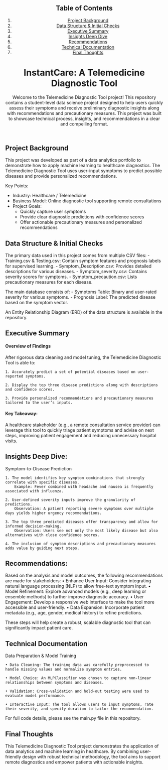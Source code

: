 <header>

<!--
  <<< Author notes: Course header >>>
  Include a 1280×640 image, course title in sentence case, and a concise description in emphasis.
  In your repository settings: enable template repository, add your 1280×640 social image, auto delete head branches.
  Add your open source license, GitHub uses MIT license.
-->

## Table of Contents
1. [Project Background](#project-background)
2. [Data Structure & Initial Checks](#data-structure--initial-checks)
3. [Executive Summary](#executive-summary)
5. [Insights Deep Dive](#insights-Deep-Dive)
6. [Recommendations](#recommendations)
7. [Technical Documentation](#technical-documentation)
8. [Final Thoughts](#final-thoughts)

   
# InstantCare: A Telemedicine Diagnostic Tool

Welcome to the Telemedicine Diagnostic Tool project! This repository contains a student-level data science project designed to help users quickly assess their symptoms and receive preliminary diagnostic insights along with recommendations and precautionary measures. This project was built to showcase technical process, insights, and recommendations in a clear and compelling format.

</header>

<!--
  <<< Author notes: Step 1 >>>
  Choose 3-5 steps for your course.
  The first step is always the hardest, so pick something easy!
  Link to docs.github.com for further explanations.
  Encourage users to open new tabs for steps!
-->

## Project Background

This project was developed as part of a data analytics portfolio to demonstrate how to apply machine learning to healthcare diagnostics. The Telemedicine Diagnostic Tool uses user-input symptoms to predict possible diseases and provide personalized recommendations.

Key Points:

- Industry: Healthcare / Telemedicine
- Business Model: Online diagnostic tool supporting remote consultations
- Project Goals:
  - Quickly capture user symptoms
  - Provide clear diagnostic predictions with confidence scores
  - Offer actionable precautionary measures and personalized recommendations
 
## Data Structure & Initial Checks

The primary data used in this project comes from multiple CSV files:
	- Training.csv & Testing.csv: Contain symptom features and prognosis labels for supervised learning.
	- Symptom_Description.csv: Provides detailed descriptions for various diseases.
	- Symptom_severity.csv: Contains severity scores for symptoms.
	- Symptom_precaution.csv: Lists precautionary measures for each disease.
 

The main database consists of:
	- Symptoms Table: Binary and user-rated severity for various symptoms.
	- Prognosis Label: The predicted disease based on the symptom vector.
 

An Entity Relationship Diagram (ERD) of the data structure is available in the repository.

## Executive Summary

#### Overview of Findings

After rigorous data cleaning and model tuning, the Telemedicine Diagnostic Tool is able to:

	1. Accurately predict a set of potential diseases based on user-reported symptoms.
 
	2. Display the top three disease predictions along with descriptions and confidence scores.

	3. Provide personalized recommendations and precautionary measures tailored to the user’s inputs.
 #### Key Takeaway:
A healthcare stakeholder (e.g., a remote consultation service provider) can leverage this tool to quickly triage patient symptoms and advise on next steps, improving patient engagement and reducing unnecessary hospital visits.


 ## Insights Deep Dive:
 Symptom-to-Disease Prediction
 
	1. The model identifies key symptom combinations that strongly correlate with specific diseases.
		Example: Fever combined with headache and nausea is frequently associated with influenza.
  
	2. User-defined severity inputs improve the granularity of predictions.
		Observation: A patient reporting severe symptoms over multiple days yields higher urgency recommendations.

  	3. The top three predicted diseases offer transparency and allow for informed decision-making.
		Observation: Users see not only the most likely disease but also alternatives with close confidence scores.
  
	4. The inclusion of symptom descriptions and precautionary measures adds value by guiding next steps.
 

 ## Recommendations:
 Based on the analysis and model outcomes, the following recommendations are made for stakeholders:
	• Enhance User Input: Consider integrating natural language processing (NLP) to allow free-text symptom input.
	• Model Refinement: Explore advanced models (e.g., deep learning or ensemble methods) to further improve diagnostic accuracy.
	• User Engagement: Develop a responsive web interface to make the tool more accessible and user-friendly.
	• Data Expansion: Incorporate patient metadata (e.g., age, gender, medical history) to refine predictions.

These steps will help create a robust, scalable diagnostic tool that can significantly impact patient care.



## Technical Documentation

Data Preparation & Model Training

	• Data Cleaning: The training data was carefully preprocessed to handle missing values and normalize symptom entries.
 
	• Model Choice: An MLPClassifier was chosen to capture non-linear relationships between symptoms and diseases.
 
	• Validation: Cross-validation and hold-out testing were used to evaluate model performance.
 
	• Interactive Input: The tool allows users to input symptoms, rate their severity, and specify duration to tailor the recommendation.
 

For full code details, please see the main.py file in this repository.

## Final Thoughts

This Telemedicine Diagnostic Tool project demonstrates the application of data analytics and machine learning in healthcare. By combining user-friendly design with robust technical methodology, the tool aims to support remote diagnostics and empower patients with actionable insights.




</footer>
